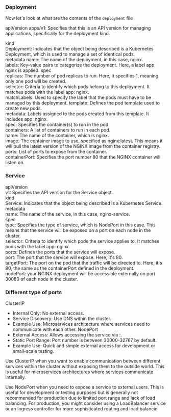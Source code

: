 ### Deployment
Now let's look at what are the contents of the `deployment` file

apiVersion
apps/v1: Specifies that this is an API version for managing applications, specifically for the deployment kind. 

kind \
Deployment: Indicates that the object being described is a Kubernetes Deployment, which is used to manage a set of identical pods. \
metadata
name: The name of the deployment, in this case, nginx. \
labels: Key-value pairs to categorize the deployment. Here, a label app: nginx is applied.
spec \
replicas: The number of pod replicas to run. Here, it specifies 1, meaning only one pod will be created. \
selector: Criteria to identify which pods belong to this deployment. It matches pods with the label app: nginx. \
matchLabels: Used to specify the label that the pods must have to be managed by this deployment.
template: Defines the pod template used to create new pods. \
metadata: Labels assigned to the pods created from this template. It includes app: nginx. \
spec: Specifies the container(s) to run in the pod. \
containers: A list of containers to run in each pod. \
name: The name of the container, which is nginx. \
image: The container image to use, specified as nginx:latest. This means it will pull the latest version of the NGINX image from the container registry. \
ports: List of ports to expose from the container. \
containerPort: Specifies the port number 80 that the NGINX container will listen on.

### Service
apiVersion \
v1: Specifies the API version for the Service object. \
kind \
Service: Indicates that the object being described is a Kubernetes Service. \
metadata \
name: The name of the service, in this case, nginx-service. \
spec \
type: Specifies the type of service, which is NodePort in this case. This means that the service will be exposed on a port on each node in the cluster. \
selector: Criteria to identify which pods the service applies to. It matches pods with the label app: nginx. \
ports: Defines the ports that the service will expose. \
port: The port that the service will expose. Here, it's 80. \
targetPort: The port on the pod that the traffic will be directed to. Here, it's 80, the same as the containerPort defined in the deployment. \
nodePort: your NGINX deployment will be accessible externally on port 30080 of each node in the cluster.

### Different type of ports
ClusterIP 
- Internal Only: No external access.
- Service Discovery: Use DNS within the cluster. 
- Example Use: Microservices architecture where services need to communicate with each other.
NodePort
- External Access: Allows accessing the service via <NodeIP>:<NodePort>.
- Static Port Range: Port number is between 30000-32767 by default.
- Example Use: Quick and simple external access for development or small-scale testing.


Use ClusterIP when you want to enable communication between different services within the cluster without exposing them to the outside world. This is useful for microservices architectures where services communicate internally. 

Use NodePort when you need to expose a service to external users. This is useful for development or testing purposes but is generally not recommended for production due to limited port range and lack of load balancing. For production, you might consider using a LoadBalancer service or an Ingress controller for more sophisticated routing and load balancin